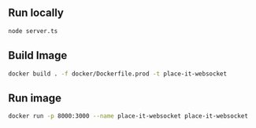 ## Run locally 
```bash
node server.ts
```


## Build Image
```bash
docker build . -f docker/Dockerfile.prod -t place-it-websocket
```

## Run image
```bash
docker run -p 8000:3000 --name place-it-websocket place-it-websocket
```
